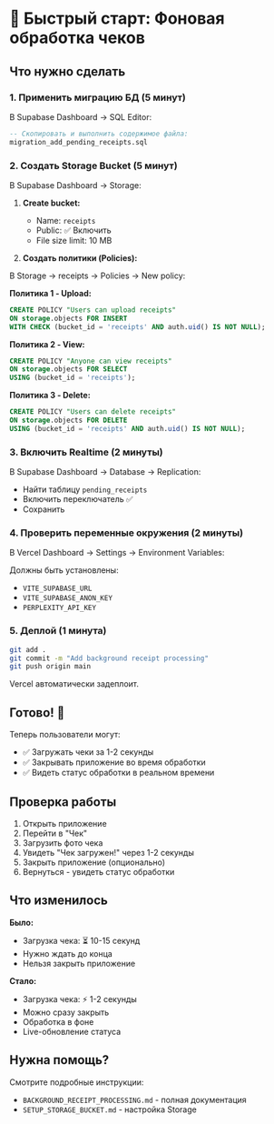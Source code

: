 # 🚀 Быстрый старт: Фоновая обработка чеков

## Что нужно сделать

### 1. Применить миграцию БД (5 минут)

В Supabase Dashboard → SQL Editor:

```sql
-- Скопировать и выполнить содержимое файла:
migration_add_pending_receipts.sql
```

### 2. Создать Storage Bucket (5 минут)

В Supabase Dashboard → Storage:

1. **Create bucket:**
   - Name: `receipts`
   - Public: ✅ Включить
   - File size limit: 10 MB

2. **Создать политики (Policies):**

В Storage → receipts → Policies → New policy:

**Политика 1 - Upload:**
```sql
CREATE POLICY "Users can upload receipts"
ON storage.objects FOR INSERT
WITH CHECK (bucket_id = 'receipts' AND auth.uid() IS NOT NULL);
```

**Политика 2 - View:**
```sql
CREATE POLICY "Anyone can view receipts"
ON storage.objects FOR SELECT
USING (bucket_id = 'receipts');
```

**Политика 3 - Delete:**
```sql
CREATE POLICY "Users can delete receipts"
ON storage.objects FOR DELETE
USING (bucket_id = 'receipts' AND auth.uid() IS NOT NULL);
```

### 3. Включить Realtime (2 минуты)

В Supabase Dashboard → Database → Replication:

- Найти таблицу `pending_receipts`
- Включить переключатель ✅
- Сохранить

### 4. Проверить переменные окружения (2 минуты)

В Vercel Dashboard → Settings → Environment Variables:

Должны быть установлены:
- `VITE_SUPABASE_URL`
- `VITE_SUPABASE_ANON_KEY`
- `PERPLEXITY_API_KEY`

### 5. Деплой (1 минута)

```bash
git add .
git commit -m "Add background receipt processing"
git push origin main
```

Vercel автоматически задеплоит.

## Готово! 🎉

Теперь пользователи могут:
- ✅ Загружать чеки за 1-2 секунды
- ✅ Закрывать приложение во время обработки
- ✅ Видеть статус обработки в реальном времени

## Проверка работы

1. Открыть приложение
2. Перейти в "Чек"
3. Загрузить фото чека
4. Увидеть "Чек загружен!" через 1-2 секунды
5. Закрыть приложение (опционально)
6. Вернуться - увидеть статус обработки

## Что изменилось

**Было:**
- Загрузка чека: ⏳ 10-15 секунд
- Нужно ждать до конца
- Нельзя закрыть приложение

**Стало:**
- Загрузка чека: ⚡ 1-2 секунды
- Можно сразу закрыть
- Обработка в фоне
- Live-обновление статуса

## Нужна помощь?

Смотрите подробные инструкции:
- `BACKGROUND_RECEIPT_PROCESSING.md` - полная документация
- `SETUP_STORAGE_BUCKET.md` - настройка Storage

